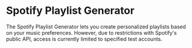 # Spotify Playlist Generator

The Spotify Playlist Generator lets you create personalized playlists based on your music preferences. However, due to restrictions with Spotify's public API, access is currently limited to specified test accounts.
